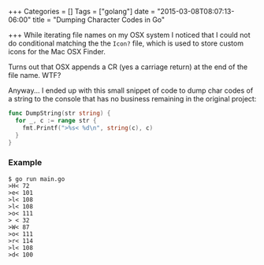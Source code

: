 +++
Categories = []
Tags = ["golang"]
date = "2015-03-08T08:07:13-06:00"
title = "Dumping Character Codes in Go"

+++
While iterating file names on my OSX system I noticed that I could not do conditional matching the the `Icon?` file, which is used to store custom icons for the Mac OSX Finder.

Turns out that OSX appends a CR (yes a carriage return) at the end of the file name.  WTF?

Anyway... I ended up with this small snippet of code to dump char codes of a string to the console that has no business remaining in the original project:

~~~ go
func DumpString(str string) {
  for _, c := range str {
    fmt.Printf(">%s< %d\n", string(c), c)
  }
}
~~~

### Example

~~~
$ go run main.go
>H< 72
>e< 101
>l< 108
>l< 108
>o< 111
> < 32
>W< 87
>o< 111
>r< 114
>l< 108
>d< 100
~~~
